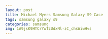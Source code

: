 ```yaml
---
layout: post
title: Michael Myers Samsung Galaxy S9 Case
tags: samsung galaxy s9
categories: samsung
img: 1A9jsK9HTCrYwTzUdxNl-zC_chsWiwHvs
---
```

